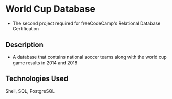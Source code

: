 # World Cup Database

- The second project required for freeCodeCamp's Relational Database Certification

## Description

- A database that contains national soccer teams along with the world cup game results in 2014 and 2018

## Technologies Used
Shell, SQL, PostgreSQL